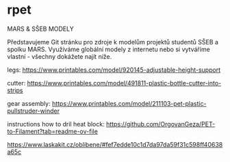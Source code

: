 # rpet

MARS & SŠEB MODELY

Představujeme Git stránku pro zdroje k modelům projektů studentů SŠEB a spolku MARS.
Využíváme globální modely z internetu nebo si vytváříme vlastní - všechny dokážete najít níže.

legs: https://www.printables.com/model/920145-adjustable-height-support

cutter: https://www.printables.com/model/491811-plastic-bottle-cutter-into-strips

gear assembly: https://www.printables.com/model/211103-pet-plastic-pullstruder-winder

instructions how to dril heat block: https://github.com/OrgovanGeza/PET-to-Filament?tab=readme-ov-file

https://www.laskakit.cz/oblibene/#fef7edde10c1d7da97da59f31c598ff40638a65c
